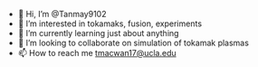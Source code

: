 - 👋 Hi, I’m @Tanmay9102
- 👀 I’m interested in tokamaks, fusion, experiments
- 🌱 I’m currently learning just about anything
- 💞️ I’m looking to collaborate on simulation of tokamak plasmas
- 📫 How to reach me tmacwan17@ucla.edu

<!---
Tanmay9102/Tanmay9102 is a ✨ special ✨ repository because its `README.md` (this file) appears on your GitHub profile.
You can click the Preview link to take a look at your changes.
--->

